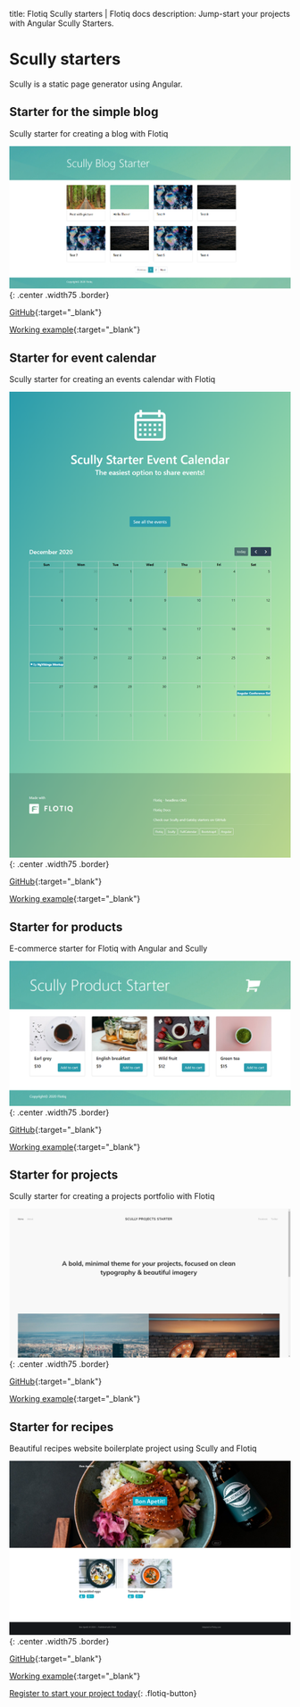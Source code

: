 title: Flotiq Scully starters | Flotiq docs
description: Jump-start your projects with Angular Scully Starters.

# Scully starters

Scully is a static page generator using Angular.

## Starter for the simple blog

Scully starter for creating a blog with Flotiq

![](images/scully/flotiq-starter-blogposts.png){: .center .width75 .border}

[GitHub](https://github.com/flotiq/scully-blog-starter){:target="_blank"}

[Working example](https://thirsty-hoover-9327b3.netlify.app/){:target="_blank"}

## Starter for event calendar

Scully starter for creating an events calendar with Flotiq

![](images/scully/home.png){: .center .width75 .border}

[GitHub](https://github.com/flotiq/scully-event-calendar-starter){:target="_blank"}

[Working example](https://awesome-sammet-8accee.netlify.app/){:target="_blank"}

## Starter for products

E-commerce starter for Flotiq with Angular and Scully

![](images/scully/flotiq-starter-products.png){: .center .width75 .border}

[GitHub](https://github.com/flotiq/scully-products-starter){:target="_blank"}

[Working example](https://competent-visvesvaraya-bb732c.netlify.app/){:target="_blank"}

## Starter for projects

Scully starter for creating a projects portfolio with Flotiq

![](images/scully/flotiq-starter-projects.png){: .center .width75 .border}

[GitHub](https://github.com/flotiq/scully-projects-starter){:target="_blank"}

[Working example](https://angry-brattain-f446a1.netlify.app/){:target="_blank"}

## Starter for recipes

Beautiful recipes website boilerplate project using Scully and Flotiq

![](images/scully/Scully-Recipes-Starter.png){: .center .width75 .border}

[GitHub](https://github.com/flotiq/scully-recipes-starters){:target="_blank"}

[Working example](https://vibrant-mclean-8da635.netlify.app/){:target="_blank"}


[Register to start your project today](https://editor.flotiq.com/register.html){: .flotiq-button}
